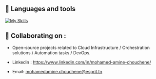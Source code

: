 ## 👀 Languages and tools
[![My Skills](https://skillicons.dev/icons?i=python,docker,git,ansible,kubernetes,aws,azure,jenkins,gitlab,nodejs,cs,cpp)](https://skillicons.dev)

## 👀  Collaborating on : 
- Open-source projects related to Cloud Infrastructure / Orchestration solutions / Automation tasks / DevOps.


- Linkedin : https://www.linkedin.com/in/mohamed-amine-chouchene/
- Email: mohamedamine.chouchene@esprit.tn
